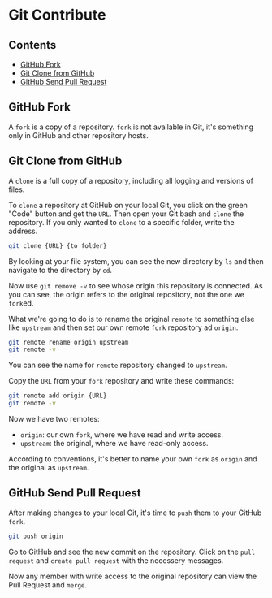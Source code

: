 # Git Contribute

## Contents

- [GitHub Fork](#github-fork)
- [Git Clone from GitHub](#git-clone-from-github)
- [GitHub Send Pull Request](#github-send-pull-request)

## GitHub Fork

A `fork` is a copy of a repository. `fork` is not available in Git, it's something only in GitHub and other repository hosts.

## Git Clone from GitHub

A `clone` is a full copy of a repository, including all logging and versions of files.

To `clone` a repository at GitHub on your local Git, you click on the green "Code" button and get the `URL`. Then open your Git bash and `clone` the repository. If you only wanted to `clone` to a specific folder, write the address.

``` Bash
git clone {URL} {to folder}
```

By looking at your file system, you can see the new directory by `ls` and then navigate to the directory by `cd`.

Now use `git remove -v` to see whose origin this repository is connected. As you can see, the origin refers to the original repository, not the one we `fork`ed.

What we're going to do is to rename the original `remote` to something else like `upstream` and then set our own remote `fork` repository ad `origin`.

``` Bash
git remote rename origin upstream
git remote -v
```

You can see the name for `remote` repository changed to `upstream`.

Copy the `URL` from your `fork` repository and write these commands:

``` Bash
git remote add origin {URL}
git remote -v
```

Now we have two remotes:

- `origin`: our own `fork`, where we have read and write access.
- `upstream`: the original, where we have read-only access.

According to conventions, it's better to name your own `fork` as `origin` and the original as `upstream`.

## GitHub Send Pull Request

After making changes to your local Git, it's time to `push` them to your GitHub `fork`.

``` Bash
git push origin
```

Go to GitHub and see the new commit on the repository. Click on the `pull request` and `create pull request` with the necessery messages.

Now any member with write access to the original repository can view the Pull Request and `merge`.
